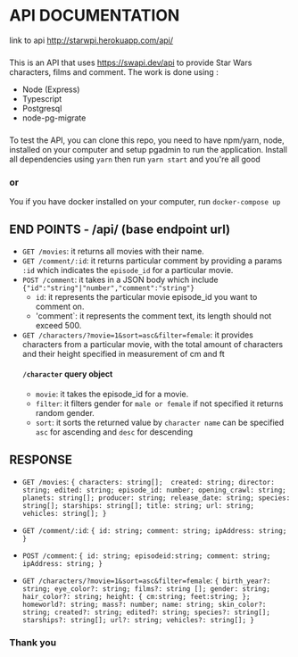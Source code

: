 # API DOCUMENTATION 
link to api http://starwpi.herokuapp.com/api/
###
This is an API that uses https://swapi.dev/api to provide Star Wars characters, films and comment. The work is done using :
- Node (Express)
- Typescript
- Postgresql
- node-pg-migrate

###
To test the API, you can clone this repo, you need to have npm/yarn, node, installed on your computer and setup pgadmin to run the application.
Install all dependencies using `yarn` then run `yarn start` and you're all good

### or 

You if you have docker installed on your computer, run `docker-compose up`


## END POINTS - /api/ (base endpoint url)
- `GET /movies`: it returns all movies with their name.
- `GET /comment/:id`: it returns particular comment by providing a params `:id` which indicates the `episode_id` for a particular movie.
- `POST /comment`: it takes in a JSON body which include `{"id":"string"|"number","comment":"string"}`
  - `id`: it represents the particular movie episode_id you want to comment on.
  - 'comment`: it represents the comment text, its length should not exceed 500.
- `GET /characters/?movie=1&sort=asc&filter=female`: it provides characters from a particular movie, with the total amount of characters and their 
height specified in measurement of cm and ft
   #### `/character` query object
    - `movie`: it takes the episode_id for a movie.
    - `filter`: it filters gender  for `male or female` if not specified it returns random gender.
    - `sort`: it sorts the returned value by `character name` can be specified `asc` for ascending and `desc` for descending
    
## RESPONSE
- `GET /movies`: 
  `{
	characters: string[]; 
	created: string;
	director: string;
	edited: string;
	episode_id: number;
	opening_crawl: string;
	planets: string[];
	producer: string;
	release_date: string;
	species: string[];
	starships: string[];
	title: string;
	url: string;
	vehicles: string[];
}`
- `GET /comment/:id`: 
`{
	id: string;
	comment: string;
	ipAddress: string;
}`

- `POST /comment`: 
`{
	id: string;
  episodeid:string;
	comment: string;
	ipAddress: string;
}`

- `GET /characters/?movie=1&sort=asc&filter=female`: 
`{
    birth_year?: string;
    eye_color?: string;
    films?: string [];
    gender: string;
    hair_color?: string;
    height: {
    cm:string;
    feet:string;
    };
    homeworld?: string;
    mass?: number;
    name: string;
    skin_color?: string;
    created?: string;
    edited?: string;
    species?: string[];
    starships?: string[];
    url?: string;
    vehicles?: string[];
}`

### Thank you
